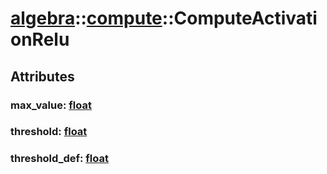 # [algebra](/libs/algebra/)::[compute](/libs/algebra/compute/)::ComputeActivationRelu

## Attributes

### max_value:&nbsp;[float](/libs/std/core/type.float.md)

### threshold:&nbsp;[float](/libs/std/core/type.float.md)

### threshold_def:&nbsp;[float](/libs/std/core/type.float.md)
